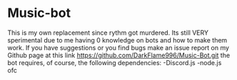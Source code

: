 # Music-bot
This is my own replacement since rythm got murdered. Its still VERY sperimental due to me having 0 knowledge on bots and how to make them work. If you have suggestions
or you find bugs make an issue report on my Github page at this link
https://github.com/DarkFlame996/Music-Bot.git
the bot requires, of course, the following dependencies:
  -Discord.js
  -node.js ofc
